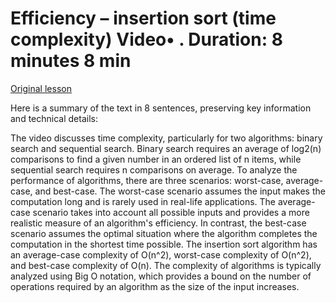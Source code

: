# Efficiency – insertion sort (time complexity) Video• . Duration: 8 minutes 8 min

[Original lesson](https://www.coursera.org/learn/uol-fundamentals-of-computer-science/lecture/KguLk/efficiency-insertion-sort-time-complexity)

Here is a summary of the text in 8 sentences, preserving key information and technical details:

The video discusses time complexity, particularly for two algorithms: binary search and sequential search. Binary search requires an average of log2(n) comparisons to find a given number in an ordered list of n items, while sequential search requires n comparisons on average. To analyze the performance of algorithms, there are three scenarios: worst-case, average-case, and best-case. The worst-case scenario assumes the input makes the computation long and is rarely used in real-life applications. The average-case scenario takes into account all possible inputs and provides a more realistic measure of an algorithm's efficiency. In contrast, the best-case scenario assumes the optimal situation where the algorithm completes the computation in the shortest time possible. The insertion sort algorithm has an average-case complexity of O(n^2), worst-case complexity of O(n^2), and best-case complexity of O(n). The complexity of algorithms is typically analyzed using Big O notation, which provides a bound on the number of operations required by an algorithm as the size of the input increases.

